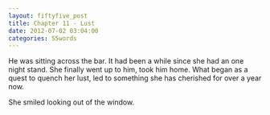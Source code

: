 ```yaml
---
layout: fiftyfive_post
title: Chapter 11 - Lust
date: 2012-07-02 03:04:00
categories: 55words
---
```


He was sitting across the bar. It had been a while since she had an one night stand. She finally went up to him, took him home. What began as a quest to quench her lust, led to something she has cherished for over a year now.

She smiled looking out of the window.

